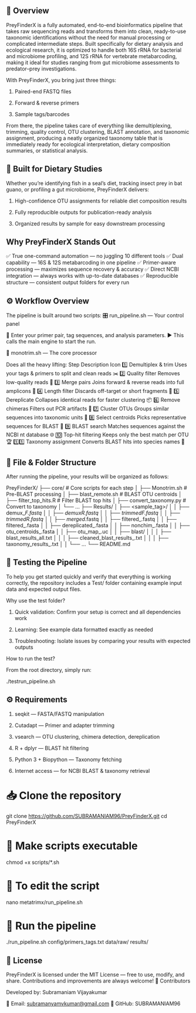 ## 🌟 Overview

PreyFinderX is a fully automated, end-to-end bioinformatics pipeline that takes raw sequencing reads and transforms them into clean, ready-to-use taxonomic identifications without the need for manual processing or complicated intermediate steps. Built specifically for dietary analysis and ecological research, it is optimized to handle both 16S rRNA for bacterial and microbiome profiling, and 12S rRNA for vertebrate metabarcoding, making it ideal for studies ranging from gut microbiome assessments to predator–prey investigations.

With PreyFinderX, you bring just three things:

   1. Paired-end FASTQ files

   2. Forward & reverse primers

   3. Sample tags/barcodes

From there, the pipeline takes care of everything like demultiplexing, trimming, quality control, OTU clustering, BLAST annotation, and taxonomic assignment, producing a neatly organized taxonomy table that is immediately ready for ecological interpretation, dietary composition summaries, or statistical analysis.

## 🥗 Built for Dietary Studies

Whether you’re identifying fish in a seal’s diet, tracking insect prey in bat guano, or profiling a gut microbiome, PreyFinderX delivers:

  1.  High-confidence OTU assignments for reliable diet composition results

  2.  Fully reproducible outputs for publication-ready analysis

  3.  Organized results by sample for easy downstream processing

## Why PreyFinderX Stands Out

✅ True one-command automation — no juggling 10 different tools
✅ Dual capability — 16S & 12S metabarcoding in one pipeline
✅ Primer-aware processing — maximizes sequence recovery & accuracy
✅ Direct NCBI integration — always works with up-to-date databases
✅ Reproducible structure — consistent output folders for every run

## ⚙️ Workflow Overview

The pipeline is built around two scripts:
🎛️ run_pipeline.sh — Your control panel

📝 Enter your primer pair, tag sequences, and analysis parameters.
▶️ This calls the main engine to start the run.

🧠 monotrim.sh — The core processor

Does all the heavy lifting:
Step	Description	Icon
1️⃣ Demultiplex & trim	Uses your tags & primers to split and clean reads	✂️
2️⃣ Quality filter	Removes low-quality reads	🧹
3️⃣ Merge pairs	Joins forward & reverse reads into full amplicons	🔗
4️⃣ Length filter	Discards off-target or short fragments	📏
5️⃣ Dereplicate	Collapses identical reads for faster clustering	📦
6️⃣ Remove chimeras	Filters out PCR artifacts	🧪
7️⃣ Cluster OTUs	Groups similar sequences into taxonomic units	🧬
8️⃣ Select centroids	Picks representative sequences for BLAST	🎯
9️⃣ BLAST search	Matches sequences against the NCBI nt database	🌐
🔟 Top-hit filtering	Keeps only the best match per OTU	🏆
1️⃣1️⃣ Taxonomy assignment	Converts BLAST hits into species names	📖

## 📂 File & Folder Structure

After running the pipeline, your results will be organized as follows:

PreyFinderX/
├── core/                     # Core scripts for each step
│   ├── Monotrim.sh            # Pre-BLAST processing
│   ├── blast_remote.sh        # BLAST OTU centroids
│   ├── filter_top_hits.R      # Filter BLAST top hits
│   ├── convert_taxonomy.py    # Convert to taxonomy
│   └── ...
├── Results/
│   ├── <sample_tag>/
│   │   ├── demux_<tag>_F.fastq
│   │   ├── demux_<tag>_R.fastq
│   │   ├── trimmed_<tag>_F.fastq
│   │   ├── trimmed_<tag>_R.fastq
│   │   ├── merged_<tag>.fastq
│   │   ├── filtered_<tag>.fastq
│   │   ├── filtered_<tag>.fasta
│   │   ├── dereplicated_<tag>.fasta
│   │   ├── nonchim_<tag>.fasta
│   │   ├── otu_centroids_<tag>.fasta
│   │   ├── otu_map_<tag>.uc
│   │   ├── blast/
│   │   │   ├── blast_results_all.txt
│   │   │   ├── cleaned_blast_results_<tag>.txt
│   │   │   ├── taxonomy_results_<tag>.txt
│   │   └── ...
└── README.md


## 🧪 Testing the Pipeline

To help you get started quickly and verify that everything is working correctly, the repository includes a Test/ folder containing example input data and expected output files.

Why use the test folder?

  1. Quick validation: Confirm your setup is correct and all dependencies work

  2. Learning: See example data formatted exactly as needed

  3. Troubleshooting: Isolate issues by comparing your results with expected outputs

How to run the test?

From the root directory, simply run:

./testrun_pipeline.sh


## ⚙️ Requirements
   
   1. seqkit — FASTA/FASTQ manipulation

   2. Cutadapt — Primer and adapter trimming

   3. vsearch — OTU clustering, chimera detection, dereplication

   4. R + dplyr — BLAST hit filtering

   5. Python 3 + Biopython — Taxonomy fetching

   6. Internet access — for NCBI BLAST & taxonomy retrieval


# 📥 Clone the repository
git clone https://github.com/SUBRAMANIAM96/PreyFinderX.git
cd PreyFinderX

# 🔑 Make scripts executable
chmod +x scripts/*.sh

# 🔑 To edit the script 
nano metatrimx/run_pipeline.sh

# 🚀 Run the pipeline
./run_pipeline.sh config/primers_tags.txt data/raw/ results/


## 📜 License

PreyFinderX is licensed under the MIT License — free to use, modify, and share. Contributions and improvements are always welcome!
👥 Contributors

Developed by:
Subramaniam Vijayakumar

📧 Email: subramanyamvkumar@gmail.com
🔗 GitHub: SUBRAMANIAM96



